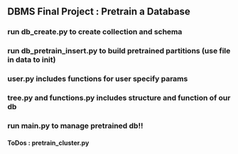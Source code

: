 ## DBMS Final Project : Pretrain a Database
### run db_create.py to create collection and schema
### run db_pretrain_insert.py to build pretrained partitions  (use file in data to init)
### user.py includes functions for user specify params
### tree.py and functions.py includes structure and function of our db

### run main.py to manage pretrained db!!

#### ToDos : pretrain_cluster.py
